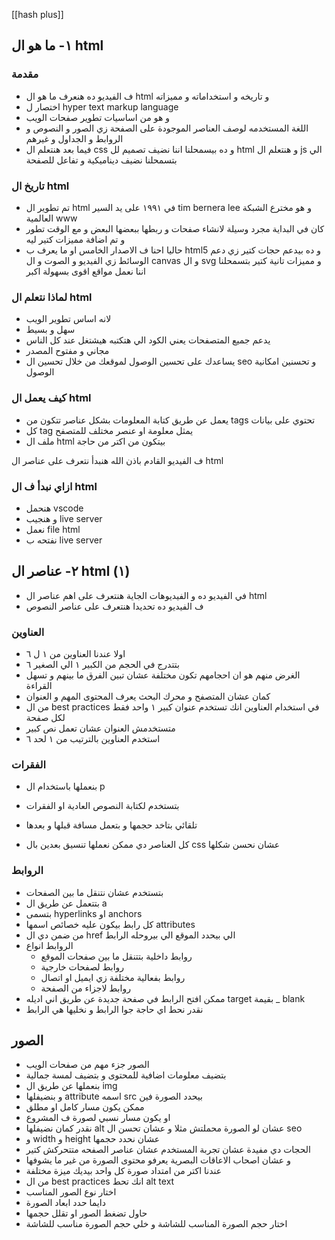 [[hash plus]]

## ١- ما هو ال html

### مقدمة
- ف الفيديو ده هنعرف ما هو ال html و تاريخه و استخداماته و مميزاته
- اختصار ل hyper text markup language 
- و هو من اساسيات تطوير صفحات الويب 
- اللغة المستخدمه لوصف العناصر الموجودة على الصفحة زي الصور و النصوص و الروابط و الجداول و غيرهم
- فيما بعد هنتعلم ال css و ده بيسمحلنا اننا نضيف تصميم لل html و هنتعلم ال js الي بتسمحلنا نضيف ديناميكية و تفاعل للصفحة

### تاريخ ال html
- تم تطوير ال html في ١٩٩١ على يد السير tim bernera lee و هو مخترع الشبكة العالمية www 
- كان في البداية مجرد وسيلة لانشاء صفحات و ربطها ببعضها البعض و مع الوقت تطور و تم اضافة مميزات كتير ليه 
- حاليا احنا ف الاصدار الخامس او ما يعرف ب html5 و ده بيدعم حجات كتير زي دعم الوسائط زي الفيديو و الصوت و ال canvas و ال svg و مميزات تانية كتير بتسمحلنا اننا نعمل مواقع اقوى بسهولة اكبر 

### لماذا نتعلم ال html

- لانه اساس تطوير الويب 
- سهل و بسيط
- يدعم جميع المتصفحات يعني الكود الي هتكتبه هيشتغل عند كل الناس
- مجاني و مفتوح المصدر 
- يساعدك على تحسين الوصول لموقعك من خلال تحسين ال seo و تحسنين امكانية الوصول

### كيف يعمل ال html 

- يعمل عن طريق كتابة المعلومات بشكل عناصر تتكون من tags تحتوي على بيانات
- كل tag يمثل معلومة او عنصر مختلف للمتصفح
- ملف ال html بيتكون من اكتر من حاجة 

ف الفيديو القادم باذن الله هنبدأ نتعرف على عناصر ال html

### ازاي نبدأ ف ال html 
- هنحمل vscode 
- و هنجيب live server
- نعمل file html
- نفتحه ب live server 

## ٢- عناصر ال html (١)

- في الفيديو ده و الفيديوهات الجاية هنتعرف على اهم عناصر ال html
- ف الفيديو ده تحديدا هنتعرف على عناصر النصوص 

### العناوين 
- اولا عندنا العناوين من ١ ل ٦
- بتتدرج في الحجم من الكبير ١ الي الصغير ٦
- الغرض منهم هو ان احجامهم تكون مختلفة عشان تبين الفرق ما بينهم و تسهل القراءة
- كمان عشان المتصفح و محرك البحث يعرف المحتوى المهم و العنوان 
- من ال best practices في استخدام العناوين انك تستخدم عنوان كبير ١ واحد فقط لكل صفحة
- متستخدمش العنوان عشان تعمل نص كبير
- استخدم العناوين بالترتيب من ١ لحد ٦

### الفقرات
- بنعملها باستخدام ال p 
- بتستخدم لكتابة النصوص العادية او الفقرات
- تلقائي بتاخد حجمها و بتعمل مسافة قبلها و بعدها

- كل العناصر دي ممكن نعملها تنسيق بعدين بال css عشان نحسن شكلها
### الروابط 

- بتستخدم عشان نتنقل ما بين الصفحات
- بتتعمل عن طريق ال a 
- بتسمى hyperlinks او anchors
- كل رابط بيكون عليه خصائص اسمها attributes 
- من ضمن دي ال href الي بيحدد الموقع الي بيروحله الرابط
- الروابط انواع 
    - روابط داخلية بتتنقل ما بين صفحات الموقع
    - روابط لصفحات خارجية
    - روابط بفعالية مختلفة زي ايميل او اتصال
    - روابط لاجزاء من الصفحة
- ممكن افتح الرابط في صفحة جديدة عن طريق اني اديله target بقيمة _ blank
- نقدر نحط اي حاجة جوا الرابط و نخليها هي الرابط 

## الصور 

- الصور جزء مهم من صفحات الويب
- بتضيف معلومات اضافية للمحتوى و بتضيف لمسة جمالية 
- بنعملها عن طريق ال img 
- و بنضيفلها attribute اسمه src بيحدد الصورة فين
- ممكن يكون مسار كامل او مطلق 
- او يكون مسار نسبي لصورة ف المشروع
- نقدر كمان نضيفلها alt عشان لو الصورة محملتش مثلا و عشان تحسن ال seo
- و width و height عشان نحدد حجمها
- الحجات دي مفيدة عشان تجربة المستخدم عشان عناصر الصفحه متتحركش كتير
- و عشان اصحاب الاعاقات البصرية يعرفو محتوى الصورة من غير ما يشوفها
- عندنا اكتر من امتداد صورة كل واحد بيديك ميزة مختلفة
- من ال best practices انك تحط alt text
- اختار نوع الصور المناسب
- دايما حدد ابعاد الصورة
- حاول تضغط الصور او تقلل حجمها
- اختار حجم الصورة المناسب للشاشة و خلي حجم الصورة مناسب للشاشة